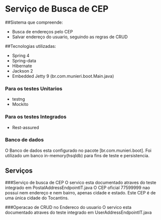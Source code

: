 # Serviço de Busca de CEP

##Sistema que compreende:
- Busca de endereços pelo CEP
- Salvar endereço do usuario, seguindo as regras de CRUD

##Tecnologias utilizadas:
- Spring 4
- Spring-data
- Hibernate
- Jackson 2
- Embedded Jetty 9 (br.com.munieri.boot.Main.java)

### Para os testes Unitarios
- testng
- Mockito

### Para os testes Integrados
- Rest-assured

### Banco de dados
O Banco de dados esta configurado no pacote [br.com.munieri.boot].
Foi utilizado um banco in-memory(hsqldb) para fins de teste e persistencia.


## Serviços
###Serviço de busca de CEP
O servico esta documentado atraves do teste integrado em PostalAddressEndpointIT.java
O CEP oficial 77599999 nao possui nem endereço e nem bairro, apenas cidade e estado.
Este CEP é de uma única cidade do Tocantins.

###Operacao de CRUD no Endereco do usuario
O servico esta documentado atraves do teste integrado em UserAddressEndpointIT.java